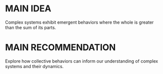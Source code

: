 # MAIN IDEA
Complex systems exhibit emergent behaviors where the whole is greater than the sum of its parts.

# MAIN RECOMMENDATION
Explore how collective behaviors can inform our understanding of complex systems and their dynamics.

